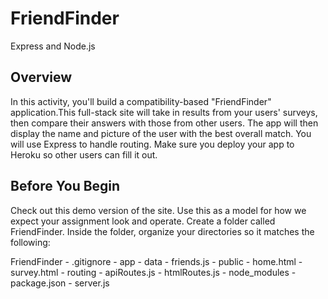 # FriendFinder
 Express and Node.js


## Overview
In this activity, you'll build a compatibility-based "FriendFinder" application.This full-stack site will take in results from your users' surveys, 
then compare their answers with those from other users. The app will then display the name and picture of the user with the best overall match. 
You will use Express to handle routing. Make sure you deploy your app to Heroku so other users can fill it out.

## Before You Begin
Check out this demo version of the site. Use this as a model for how we expect your assignment look and operate.
Create a folder called FriendFinder. Inside the folder, organize your directories so it matches the following:

  FriendFinder
    - .gitignore
    - app
      - data
        - friends.js
      - public
        - home.html
        - survey.html
      - routing
        - apiRoutes.js
        - htmlRoutes.js
    - node_modules
    - package.json
    - server.js




